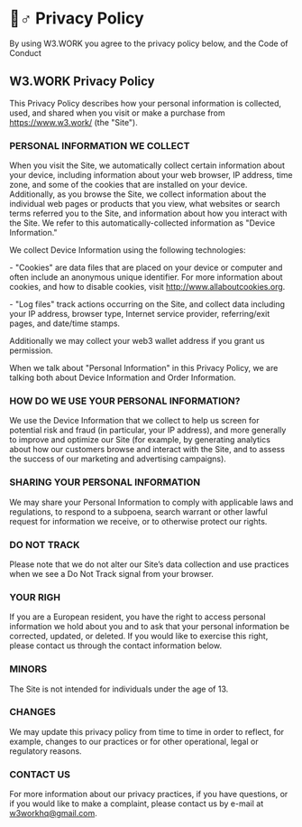 # 👮♂ Privacy Policy

By using W3.WORK you agree to the privacy policy below, and the Code of Conduct

## W3.WORK Privacy Policy

This Privacy Policy describes how your personal information is collected, used, and shared when you visit or make a purchase from https://www.w3.work/ (the "Site").

### PERSONAL INFORMATION WE COLLECT

When you visit the Site, we automatically collect certain information about your device, including information about your web browser, IP address, time zone, and some of the cookies that are installed on your device. Additionally, as you browse the Site, we collect information about the individual web pages or products that you view, what websites or search terms referred you to the Site, and information about how you interact with the Site. We refer to this automatically-collected information as "Device Information."

&#x20;

We collect Device Information using the following technologies:

&#x20;

\- "Cookies" are data files that are placed on your device or computer and often include an anonymous unique identifier. For more information about cookies, and how to disable cookies, visit http://www.allaboutcookies.org.

\- "Log files" track actions occurring on the Site, and collect data including your IP address, browser type, Internet service provider, referring/exit pages, and date/time stamps.

&#x20;

Additionally we may collect your web3 wallet address if you grant us permission.

&#x20;

When we talk about "Personal Information" in this Privacy Policy, we are talking both about Device Information and Order Information.

### HOW DO WE USE YOUR PERSONAL INFORMATION?

We use the Device Information that we collect to help us screen for potential risk and fraud (in particular, your IP address), and more generally to improve and optimize our Site (for example, by generating analytics about how our customers browse and interact with the Site, and to assess the success of our marketing and advertising campaigns).

### SHARING YOUR PERSONAL INFORMATION

We may share your Personal Information to comply with applicable laws and regulations, to respond to a subpoena, search warrant or other lawful request for information we receive, or to otherwise protect our rights.&#x20;

### DO NOT TRACK

Please note that we do not alter our Site’s data collection and use practices when we see a Do Not Track signal from your browser.

### YOUR RIGH

If you are a European resident, you have the right to access personal information we hold about you and to ask that your personal information be corrected, updated, or deleted. If you would like to exercise this right, please contact us through the contact information below.

### MINORS

The Site is not intended for individuals under the age of 13.

### CHANGES

We may update this privacy policy from time to time in order to reflect, for example, changes to our practices or for other operational, legal or regulatory reasons.

### CONTACT US

For more information about our privacy practices, if you have questions, or if you would like to make a complaint, please contact us by e-mail at w3workhq@gmail.com.
